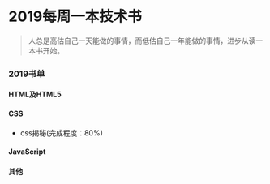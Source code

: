 # 2019每周一本技术书

> 人总是高估自己一天能做的事情，而低估自己一年能做的事情，进步从读一本书开始。

### 2019书单

#### HTML及HTML5
#### CSS
+ css揭秘(完成程度：80%)

#### JavaScript
#### 其他